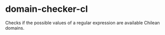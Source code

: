 # domain-checker-cl
Checks if the possible values of a regular expression are available Chilean domains.
